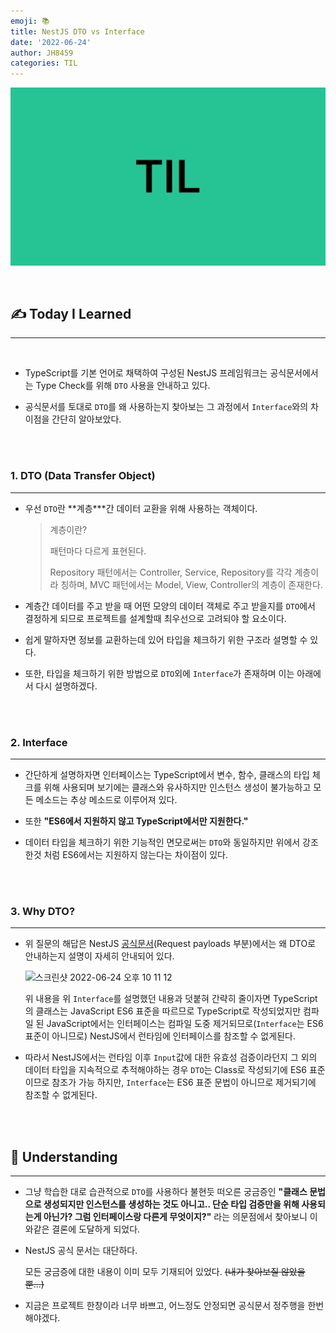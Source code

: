 ```yaml
---
emoji: 📚
title: NestJS DTO vs Interface
date: '2022-06-24'
author: JH8459
categories: TIL
---
```


![github-blog.png](../../assets/common/TIL.jpeg)

<br>

## ✍️ **T**oday **I** **L**earned

---

<br>

- TypeScript를 기본 언어로 채택하여 구성된 NestJS 프레임워크는 공식문서에서는 Type Check를 위해 `DTO` 사용을 안내하고 있다.

- 공식문서를 토대로 `DTO`를 왜 사용하는지 찾아보는 그 과정에서 `Interface`와의 차이점을 간단히 알아보았다.

<br>
<br>

### 1. DTO (Data Transfer Object)

---

- 우선 `DTO`란 **계층\***간 데이터 교환을 위해 사용하는 객체이다.

  > 계층이란?
  >
  > 패턴마다 다르게 표현된다.
  >
  > Repository 패턴에서는 Controller, Service, Repository를 각각 계층이라 칭하며, MVC 패턴에서는 Model, View, Controller의 계층이 존재한다.

- 계층간 데이터를 주고 받을 때 어떤 모양의 데이터 객체로 주고 받을지를 `DTO`에서 결정하게 되므로 프로젝트를 설계할때 최우선으로 고려되야 할 요소이다.

- 쉽게 말하자면 정보를 교환하는데 있어 타입을 체크하기 위한 구조라 설명할 수 있다.

- 또한, 타입을 체크하기 위한 방법으로 `DTO`외에 `Interface`가 존재하며 이는 아래에서 다시 설명하겠다.

<br>
<br>

### 2. Interface

---

- 간단하게 설명하자면 인터페이스는 TypeScript에서 변수, 함수, 클래스의 타입 체크를 위해 사용되며 보기에는 클래스와 유사하지만 인스턴스 생성이 불가능하고 모든 메소드는 추상 메소드로 이루어져 있다.

- 또한 **"ES6에서 지원하지 않고 TypeScript에서만 지원한다."**

- 데이터 타입을 체크하기 위한 기능적인 면모로써는 `DTO`와 동일하지만 위에서 강조한것 처럼 ES6에서는 지원하지 않는다는 차이점이 있다.

<br>
<br>

### 3. Why DTO?

---

- 위 질문의 해답은 NestJS <a href="https://docs.nestjs.com/controllers#request-object" target="_blank">공식문서</a>(Request payloads 부분)에서는 왜 DTO로 안내하는지 설명이 자세히 안내되어 있다.

  ![스크린샷 2022-06-24 오후 10 11 12](https://user-images.githubusercontent.com/83164003/175549009-f7cb3010-f861-4750-a5e9-15978b486734.png)

  위 내용을 위 `Interface`를 설명했던 내용과 덧붙혀 간략히 줄이자면 TypeScript의 클래스는 JavaScript ES6 표준을 따르므로 TypeScript로 작성되었지만 컴파일 된 JavaScript에서는 인터페이스는 컴파일 도중 제거되므로(`Interface`는 ES6 표준이 아니므로) NestJS에서 런타임에 인터페이스를 참조할 수 없게된다.

- 따라서 NestJS에서는 런타임 이후 `Input`값에 대한 유효성 검증이라던지 그 외의 데이터 타입을 지속적으로 추적해야하는 경우 `DTO`는 Class로 작성되기에 ES6 표준이므로 참조가 가능 하지만, `Interface`는 ES6 표준 문법이 아니므로 제거되기에 참조할 수 없게된다.

<br>
<br>

## 🤔 Understanding

---

- 그냥 학습한 대로 습관적으로 `DTO`를 사용하다 불현듯 떠오른 궁금증인 **"클래스 문법으로 생성되지만 인스턴스를 생성하는 것도 아니고.. 단순 타입 검증만을 위해 사용되는게 아닌가? 그럼 인터페이스랑 다른게 무엇이지?"** 라는 의문점에서 찾아보니 이와같은 결론에 도달하게 되었다.

- NestJS 공식 문서는 대단하다.

  모든 궁금증에 대한 내용이 이미 모두 기재되어 있었다. ~~(내가 찾아보질 않았을 뿐...)~~

- 지금은 프로젝트 한창이라 너무 바쁘고, 어느정도 안정되면 공식문서 정주행을 한번 해야겠다.

<br>
<br>

```toc

```
